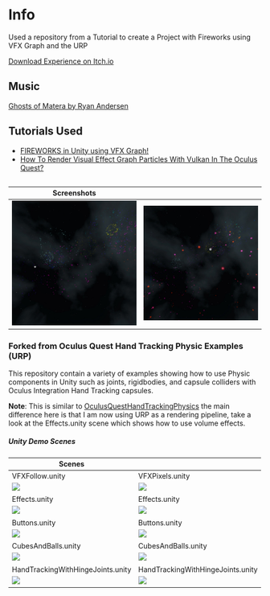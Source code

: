 # Info
Used a repository from a Tutorial to create a Project with Fireworks using VFX Graph and the URP

[Download Experience on Itch.io](https://saoigames.itch.io/fireworksvr)

## Music
[Ghosts of Matera by Ryan Andersen](https://freemusicarchive.org/music/Ryan_Andersen/)

## Tutorials Used
* [FIREWORKS in Unity using VFX Graph!](https://youtu.be/iCEHarLRCzI)
* [How To Render Visual Effect Graph Particles With Vulkan In The Oculus Quest?](https://www.youtube.com/watch?v=3JXGVaEZL4Y)

##
|Screenshots||
|---|---|
|<img src="https://github.com/jschwarzwalder/FireworksURPVR/blob/master/images/com.saoigames.FireworksVR-20200712-193322.jpg" width="300">|<img src="https://github.com/jschwarzwalder/FireworksURPVR/blob/master/images/com.saoigames.FireworksVR-20200712-193344.jpg" width="300">|

### Forked from Oculus Quest Hand Tracking Physic Examples (URP)

This repository contain a variety of examples showing how to use Physic components in Unity such as joints, rigidbodies, and capsule colliders with Oculus Integration Hand Tracking capsules.

**Note**: This is similar to [OculusQuestHandTrackingPhysics](https://github.com/dilmerv/OculusQuestHandTrackingPhysics) the main difference here is that I am now using URP as a rendering pipeline, take a look at the Effects.unity scene which shows how to use volume effects.

##### Unity Demo Scenes

|Scenes||
|---|---|
|VFXFollow.unity|VFXPixels.unity|
|<img src="https://github.com/dilmerv/OculusQuestHandTrackingPhysicsURP/blob/master/docs/images/Demo_9.gif" width="300">|<img src="https://github.com/dilmerv/OculusQuestHandTrackingPhysicsURP/blob/master/docs/images/Demo_10.gif" width="300">|
|Effects.unity|Effects.unity|
|<img src="https://github.com/dilmerv/OculusQuestHandTrackingPhysicsURP/blob/master/docs/images/Demo_7.gif" width="300">|<img src="https://github.com/dilmerv/OculusQuestHandTrackingPhysicsURP/blob/master/docs/images/Demo_8.gif" width="300">|
|Buttons.unity|Buttons.unity|
|<img src="https://github.com/dilmerv/OculusQuestHandTrackingPhysicsURP/blob/master/docs/images/Demo_5.gif" width="300">|<img src="https://github.com/dilmerv/OculusQuestHandTrackingPhysicsURP/blob/master/docs/images/Demo_6.gif" width="300">|
|CubesAndBalls.unity|CubesAndBalls.unity|
|<img src="https://github.com/dilmerv/OculusQuestHandTrackingPhysicsURP/blob/master/docs/images/Demo_1.gif" width="300">|<img src="https://github.com/dilmerv/OculusQuestHandTrackingPhysicsURP/blob/master/docs/images/Demo_2.gif" width="300">|
|HandTrackingWithHingeJoints.unity|HandTrackingWithHingeJoints.unity|
|<img src="https://github.com/dilmerv/OculusQuestHandTrackingPhysicsURP/blob/master/docs/images/Demo_3.gif" width="300">|<img src="https://github.com/dilmerv/OculusQuestHandTrackingPhysicsURP/blob/master/docs/images/Demo_4.gif" width="300">|
